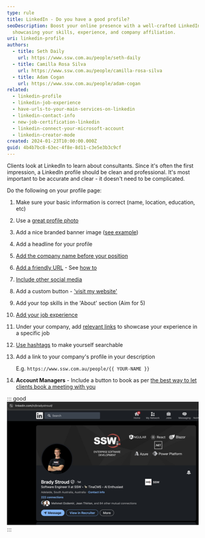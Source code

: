 ```yaml
---
type: rule
title: LinkedIn - Do you have a good profile?
seoDescription: Boost your online presence with a well-crafted LinkedIn profile,
  showcasing your skills, experience, and company affiliation.
uri: linkedin-profile
authors:
  - title: Seth Daily
    url: https://www.ssw.com.au/people/seth-daily
  - title: Camilla Rosa Silva
    url: https://www.ssw.com.au/people/camilla-rosa-silva
  - title: Adam Cogan
    url: https://www.ssw.com.au/people/adam-cogan
related:
  - linkedin-profile
  - linkedin-job-experience
  - have-urls-to-your-main-services-on-linkedin
  - linkedin-contact-info
  - new-job-certification-linkedin
  - linkedin-connect-your-microsoft-account
  - linkedin-creator-mode
created: 2024-01-23T10:00:00.000Z
guid: 4b4b7bc8-63ec-4f8e-8d11-c3e5e3b3c9cf
---
```

Clients look at LinkedIn to learn about consultants. Since it's often the first impression, a LinkedIn profile should be clean and professional. It's most important to be accurate and clear - it doesn't need to be complicated.

<!--endintro-->

Do the following on your profile page:

1. Make sure your basic information is correct (name, location, education, etc)
2. Use a [great profile photo](/profile-photos)
3. Add a nice branded banner image ([see example](https://media.licdn.com/dms/image/v2/D5616AQHAU0WtB7QCpA/profile-displaybackgroundimage-shrink_350_1400/profile-displaybackgroundimage-shrink_350_1400/0/1707100851420?e=1733961600&v=beta&t=xU4XRaZXJtiMLfMa-sASok4psbGHKDBM9Z-jLyH7Vv8))
4. Add a headline for your profile
5. [Add the company name before your position](/prefix-job-title)
6. [Add a friendly URL](/create-friendly-short-urls) - See [how to](https://www.linkedin.com/pulse/how-simplify-your-linkedin-url-brenda-meller-zawacki-/)
7. [Include other social media](/linkedin-contact-info)
8. Add a custom button - ['visit my website'](https://feed.link/blog/visit-my-website-link-to-linkedin-profile/)
9. Add your top skills in the 'About' section (Aim for 5)
10. [Add your job experience](/linkedin-job-experience)
11. Under your company, add [relevant links](https://www.youtube.com/watch?v=3rPpCchYUfc) to showcase your experience in a specific job
12. [Use hashtags](/linkedin-creator-mode) to make yourself searchable
13. Add a link to your company's profile in your description

    E.g. `https://www.ssw.com.au/people/{{ YOUR-NAME }}`

14. **Account Managers** - Include a button to book as per [the best way to let clients book a meeting with you](/meeting-bookings)

::: good
![Figure: Good example - A clean and professional profile give clients the right idea - that you will be great to work with](good-linkedin.jpg)
:::

